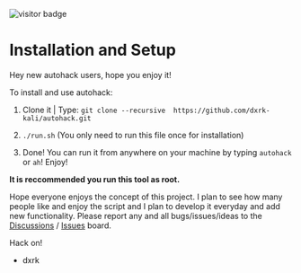 ![visitor badge](https://visitor-badge.glitch.me/badge?page_id=dxrk-kali.visitor-badge&left_color=blue&right_color=green) 
# Installation and Setup

Hey new autohack users, hope you enjoy it!

To install and use autohack:

1. Clone it | Type: `git clone --recursive  https://github.com/dxrk-kali/autohack.git`

2. `./run.sh` (You only need to run this file once for installation) 

3. Done! You can run it from anywhere on your machine by typing `autohack` or `ah`! Enjoy!

**It is reccommended you run this tool as root.**

Hope everyone enjoys the concept of this project. I plan to see how many people like and enjoy the script and I plan to develop it everyday and add new functionality. Please report any and all bugs/issues/ideas to the [Discussions](https://github.com/dxrk-kali/autohack/discussions) / [Issues](https://github.com/dxrk-kali/autohack/issues) board.

Hack on!

- dxrk




